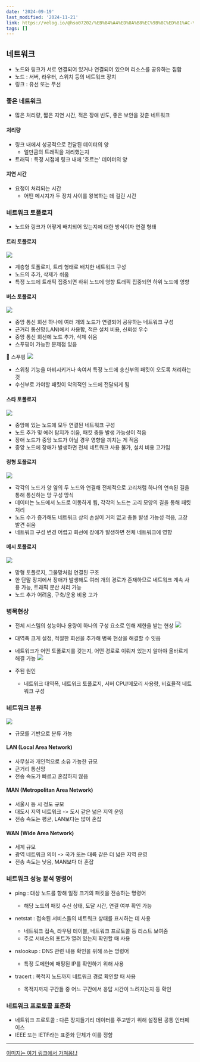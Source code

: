```yaml
---
date: '2024-09-19'
last_modified: '2024-11-21'
link: https://velog.io/@hso07202/%EB%84%A4%ED%8A%B8%EC%9B%8C%ED%81%AC-%EB%84%A4%ED%8A%B8%EC%9B%8C%ED%81%AC-%EA%B8%B0%EC%B4%88
tags: []
---
```


## 네트워크

  * 노드와 링크가 서로 연결되어 있거나 연결되어 있으며 리소스를 공유하는 집합
  * 노드 : 서버, 라우터, 스위치 등의 네트워크 장치
  * 링크 : 유선 또는 무선



### 좋은 네트워크

  * 많은 처리량, 짧은 지연 시간, 적은 장애 빈도, 좋은 보안을 갖춘 네트워크



#### 처리량

  * 링크 내에서 성공적으로 전달된 데이터의 양
    * 얼만큼의 트래픽을 처리했는지
  * 트래픽 : 특정 시점에 링크 내에 '흐르는' 데이터의 양



#### 지연 시간

  * 요청이 처리되는 시간
    * 어떤 메시지가 두 장치 사이를 왕복하는 데 걸린 시간



### 네트워크 토폴로지

  * 노드와 링크가 어떻게 배치되어 있는지에 대한 방식이자 연결 형태



#### 트리 토폴로지

![](https://velog.velcdn.com/images/hso07202/post/f81a68f3-65df-4b4d-956f-9d15ca7e8ff3/image.png)

  * 계층형 토폴로지, 트리 형태로 배치한 네트워크 구성
  * 노드의 추가, 삭제가 쉬움
  * 특정 노드에 트래픽 집중되면 하위 노드에 영향 트래픽 집중되면 하위 노드에 영향



#### 버스 토폴로지

![](https://velog.velcdn.com/images/hso07202/post/a657d84b-7319-4f0d-b22e-b21ba7227b10/image.png)

  * 중앙 통신 회선 하나에 여러 개의 노드가 연결되어 공유하는 네트워크 구성
  * 근거리 통신망(LAN)에서 사용함, 적은 설치 비용, 신뢰성 우수
  * 중앙 통신 회선에 노드 추가, 삭제 쉬움
  * 스푸핑이 가능한 문제점 있음



📕 스푸핑 ![](https://velog.velcdn.com/images/hso07202/post/a23760e6-9814-4e99-a175-618fca716f08/image.png)

  * 스위칭 기능을 마비시키거나 속여서 특정 노드에 송신부의 패킷이 오도록 처리하는 것
  * 수신부로 가야할 패킷이 악의적인 노드에 전달되게 됨



#### 스타 토폴로지

![](https://velog.velcdn.com/images/hso07202/post/01fea3f9-3ad8-4c14-8d9c-6b381f8ae0ac/image.png)

  * 중앙에 있는 노드에 모두 연결된 네트워크 구성
  * 노드 추가 및 에러 탐지가 쉬움, 패킷 충돌 발생 가능성이 적음
  * 장애 노드가 중앙 노드가 아닐 경우 영향을 끼치는 게 적음
  * 중앙 노드에 장애가 발생하면 전체 네트워크 사용 불가, 설치 비용 고가임



#### 링형 토폴로지

![](https://velog.velcdn.com/images/hso07202/post/7f5fc005-36f9-4751-a87d-0341cd1e53a5/image.png)

  * 각각의 노드가 양 옆의 두 노드와 연결해 전체적으로 고리처럼 하나의 연속된 길을 통해 통신하는 망 구성 망식
  * 데이터는 노드에서 노드로 이동하게 됨, 각각의 노드는 고리 모양의 길을 통해 패킷 처리
  * 노드 수가 증가해도 네트워크 상의 손실이 거의 없고 충돌 발생 가능성 적음, 고장 발견 쉬움
  * 네트워크 구성 변경 어렵고 회선에 장애가 발생하면 전체 네트워크에 영향



#### 메시 토폴로지

![](https://velog.velcdn.com/images/hso07202/post/ceab50af-7969-4786-9829-01e5a704530c/image.png)

  * 망형 토폴로지, 그물망처럼 연결된 구조
  * 한 단말 장치에서 장애가 발생해도 여러 개의 경로가 존재하므로 네트워크 계속 사용 가능, 트래픽 분산 처리 가능
  * 노드 추가 어려움, 구축/운용 비용 고가



### 병목현상

  * 전체 시스템의 성능이나 용량이 하나의 구성 요소로 인해 제한을 받는 현상 ![](https://velog.velcdn.com/images/hso07202/post/d4435e90-6f5e-400f-bfe7-ddd919588cd0/image.png)

  * 대역폭 크게 설정, 적절한 회선을 추가해 병목 현상을 해결할 수 잇음

  * 네트워크가 어떤 토폴로지를 갖는지, 어떤 경로로 이뤄져 있는지 알아야 올바르게 해결 가능 ![](https://velog.velcdn.com/images/hso07202/post/1b18d592-376e-4f2e-90e3-4e3ec443a86a/image.png)

  * 주된 원인

    * 네트워크 대역폭, 네트워크 토폴로지, 서버 CPU/메모리 사용량, 비효율적 네트워크 구성



### 네트워크 분류

![](https://velog.velcdn.com/images/hso07202/post/7d7c4310-ef9e-452c-83d3-a1083fa4353b/image.png)

  * 규모를 기반으로 분류 가능



#### LAN (Local Area Network)

  * 사무실과 개인적으로 소유 가능한 규모
  * 근거리 통신망
  * 전송 속도가 빠르고 혼잡하지 않음



#### MAN (Metropolitan Area Network)

  * 서울시 등 시 정도 규모
  * 대도시 지역 네트워크 -> 도시 같은 넓은 지역 운영
  * 전송 속도는 평균, LAN보다는 많이 혼잡



#### WAN (Wide Area Network)

  * 세계 규모
  * 광역 네트워크 의미 -> 국가 또는 대륙 같은 더 넓은 지역 운영
  * 전송 속도는 낮음, MAN보다 더 혼잡



### 네트워크 성능 분석 명령어

  * ping : 대상 노드를 향해 일정 크기의 패킷을 전송하는 명령어

    * 해당 노드의 패킷 수신 상태, 도달 시간, 연결 여부 확인 가능
  * netstat : 접속된 서비스들의 네트워크 상태를 표시하는 데 사용

    * 네트워크 접속, 라우팅 테이블, 네트워크 프로토콜 등 리스트 보여줌
    * 주로 서비스의 포트가 열려 있는지 확인할 때 사용
  * nslookup : DNS 관련 내용 확인을 위해 쓰는 명령어

    * 특정 도메인에 매핑된 IP를 확인하기 위해 사용
  * tracert : 목적지 노드까지 네트워크 경로 확인할 때 사용

    * 목적지까지 구간들 중 어느 구간에서 응답 시간이 느려지는지 등 확인



### 네트워크 프로토콜 표준화

  * 네트워크 프로토콜 : 다른 장치들기리 데이터를 주고받기 위해 설정된 공통 인터페이스
  * IEEE 또는 IETF라는 표준화 단체가 이를 정함



* * *

[이미지는 여기 링크에서 가져옴!.!](https://moosongsong.github.io/junior-be-interview/03_%EB%84%A4%ED%8A%B8%EC%9B%8C%ED%81%AC/%ED%86%A0%ED%8F%B4%EB%A1%9C%EC%A7%80%EC%99%80%20%EB%B3%91%EB%AA%A9%ED%98%84%EC%83%81.html#%E1%84%82%E1%85%A6%E1%84%90%E1%85%B3%E1%84%8B%E1%85%AF%E1%84%8F%E1%85%B3-%E1%84%90%E1%85%A9%E1%84%91%E1%85%A9%E1%86%AF%E1%84%85%E1%85%A9%E1%84%8C%E1%85%B5)